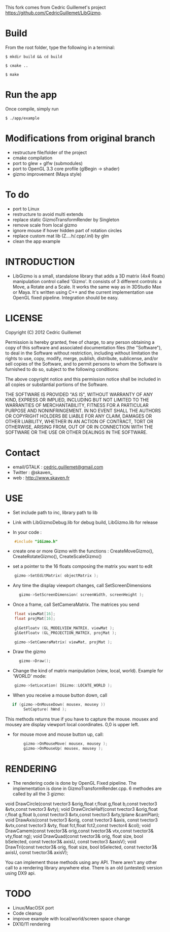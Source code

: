 This fork comes from Cedric Guillemet's project https://github.com/CedricGuillemet/LibGizmo.

# Build

From the root folder, type the following in a terminal:

`$ mkdir build && cd build`

`$ cmake ..`

`$ make`

# Run the app

Once compile, simply run

`$ ./app/example`

# Modifications from original branch

- restructure file/folder of the project
- cmake compilation
- port to glew + glfw (submodules)
- port to OpenGL 3.3 core profile (glBegin -> shader)
- gizmo improvement (Maya style)

# To do

- port to Linux
- restructure to avoid multi extends
- replace static GizmoTransformRender by Singleton
- remove scale from local gizmo
- ignore mouse if hover hidden part of rotation circles
- replace custom mat lib (Z....h/.cpp/.inl) by glm
- clean the app example



# INTRODUCTION
 
 - LibGizmo is a small, standalone library that adds a 3D matrix (4x4 floats) manipulation control 
   called 'Gizmo'. It consists of 3 different controls: a Move, a Rotate and a Scale. It works the 
   same way as in 3DStudio Max or Maya. It's written using C++ and the current implementation use 
   OpenGL fixed pipeline. Integration should be easy.


# LICENSE

Copyright (C) 2012 Cedric Guillemet

Permission is hereby granted, free of charge, to any person obtaining a copy of
this software and associated documentation files (the "Software"), to deal in
the Software without restriction, including without limitation the rights to
use, copy, modify, merge, publish, distribute, sublicense, and/or sell copies
of the Software, and to permit persons to whom the Software is furnished to do
so, subject to the following conditions:

The above copyright notice and this permission notice shall be included in all
copies or substantial portions of the Software.

THE SOFTWARE IS PROVIDED "AS IS", WITHOUT WARRANTY OF ANY KIND, EXPRESS OR
IMPLIED, INCLUDING BUT NOT LIMITED TO THE WARRANTIES OF MERCHANTABILITY,
FITNESS FOR A PARTICULAR PURPOSE AND NONINFRINGEMENT. IN NO EVENT SHALL THE
AUTHORS OR COPYRIGHT HOLDERS BE LIABLE FOR ANY CLAIM, DAMAGES OR OTHER
LIABILITY, WHETHER IN AN ACTION OF CONTRACT, TORT OR OTHERWISE, ARISING FROM,
OUT OF OR IN CONNECTION WITH THE SOFTWARE OR THE USE OR OTHER DEALINGS IN THE
SOFTWARE.


# Contact

 - email/GTALK : cedric.guillemet@gmail.com
 - Twitter : @skaven_
 - web : http://www.skaven.fr
 

# USE

 - Set include path to inc, library path to lib

 - Link with LibGizmoDebug.lib for debug build, LibGizmo.lib for release

 - In your code :
```cpp
	#include "iGizmo.h"
```

 - create one or more Gizmo with the functions : CreateMoveGizmo(), CreateRotateGizmo(), CreateScaleGizmo()

 - set a pointer to the 16 floats composing the matrix you want to edit
```cpp
	gizmo->SetEditMatrix( objectMatrix );
```
 - Any time the display viewport changes, call SetScreenDimensions
  ```cpp
    	gizmo->SetScreenDimension( screenWidth, screenHeight );
```
 - Once a frame, call SetCameraMatrix. The matrices you send
```cpp
	float viewMat[16];
	float projMat[16];
       
	glGetFloatv (GL_MODELVIEW_MATRIX, viewMat );  
	glGetFloatv (GL_PROJECTION_MATRIX, projMat );  

	gizmo->SetCameraMatrix( viewMat, projMat );
```

 - Draw the gizmo
  ```cpp
        gizmo->Draw();
```
 - Change the kind of matrix manipulation (view, local, world). Example for 'WORLD' mode:
```cpp
	gizmo->SetLocation( IGizmo::LOCATE_WORLD );
```
 - When you receive a mouse button down, call
```cpp
   if (gizmo->OnMouseDown( mousex, mousey ))
        SetCapture( hWnd );
```
This methods returns true if you have to capture the mouse. mousex and mousey are display viewport
	local coordinates. 0,0 is upper left.
 - for mouse move and mouse button up, call:
```cpp
		gizmo->OnMouseMove( mousex, mousey );
        gizmo->OnMouseUp( mousex, mousey );
```

# RENDERING

 - The rendering code is done by OpenGL Fixed pipeline. The implementation is done in GizmoTransformRender.cpp.
   6 methodes are called by all the 3 gizmo:

void DrawCircle(const tvector3 &orig,float r,float g,float b,const tvector3 &vtx,const tvector3 &vty);
void DrawCircleHalf(const tvector3 &orig,float r,float g,float b,const tvector3 &vtx,const tvector3 &vty,tplane &camPlan);
void DrawAxis(const tvector3 &orig, const tvector3 &axis, const tvector3 &vtx,const tvector3 &vty, float fct,float fct2,const tvector4 &col);
void DrawCamem(const tvector3& orig,const tvector3& vtx,const tvector3& vty,float ng);
void DrawQuad(const tvector3& orig, float size, bool bSelected, const tvector3& axisU, const tvector3 &axisV);
void DrawTri(const tvector3& orig, float size, bool bSelected, const tvector3& axisU, const tvector3& axisV);

   You can implement those methods using any API. There aren't any other call to a rendering library anywhere
   else. There is an old (untested) version using DX9 api.

# TODO

 - Linux/MacOSX port
 - Code cleanup
 - improve example with local/world/screen space change
 - DX10/11 rendering


